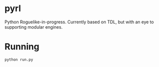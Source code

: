 # pyrl
Python Roguelike-in-progress. Currently based on TDL, but with an eye to supporting modular engines.

# Running
`python run.py`
